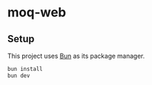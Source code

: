 # moq-web

## Setup
This project uses [Bun](https://bun.sh/) as its package manager.

```bash
bun install
bun dev
```
